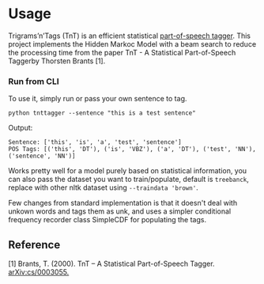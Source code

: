 # Usage
Trigrams’n’Tags (TnT) is an efficient statistical
[part-of-speech tagger](https://universaldependencies.org/u/pos/). This project implements the Hidden Markoc Model with a beam search to reduce the processing time from the paper TnT - A Statistical Part-of-Speech Taggerby Thorsten Brants [1].

### Run from CLI
To use it, simply run or pass your own sentence to tag.
```
python tnttagger --sentence "this is a test sentence"
```

Output:
```
Sentence: ['this', 'is', 'a', 'test', 'sentence']
POS Tags: [('this', 'DT'), ('is', 'VBZ'), ('a', 'DT'), ('test', 'NN'), ('sentence', 'NN')]
```

Works pretty well for a model purely based on statistical information, you can also pass the dataset you want to train/populate, default is `treebanck`, replace with other nltk dataset using `--traindata 'brown'`. 

Few changes from standard implementation is that it doesn't deal with unkown words and tags them as unk, and uses a simpler conditional frequency recorder class SimpleCDF for populating the tags.

## Reference
[1] Brants, T. (2000). TnT – A Statistical Part-of-Speech Tagger. [arXiv:cs/0003055.](https://arxiv.org/abs/cs/0003055)
